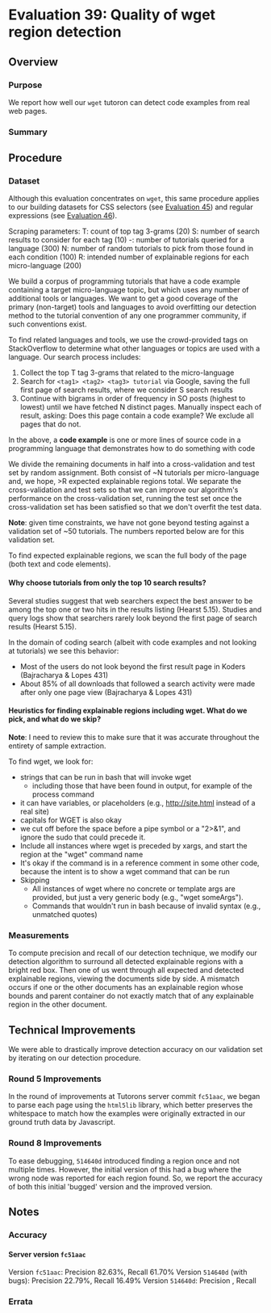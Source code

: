 # Evaluation 39: Quality of wget region detection

## Overview

### Purpose

We report how well our `wget` tutoron can detect code examples from real web pages.

### Summary


## Procedure

### Dataset

Although this evaluation concentrates on `wget`, this same procedure applies to our building datasets for CSS selectors (see [Evaluation 45](../eval/eval45)) and regular expressions (see [Evaluation 46](../eval/eval46)).

Scraping parameters:
T: count of top tag 3-grams (20)
S: number of search results to consider for each tag (10)
-: number of tutorials queried for a language (300)
N: number of random tutorials to pick from those found in each condition (100)
R: intended number of explainable regions for each micro-language (200)

We build a corpus of programming tutorials that have a code example containing a target micro-language topic, but which uses any number of additional tools or languages.  We want to get a good coverage of the primary (non-target) tools and languages to avoid overfitting our detection method to the tutorial convention of any one programmer community, if such conventions exist.

To find related languages and tools, we use the crowd-provided tags on StackOverflow to determine what other languages or topics are used with a language.  Our search process includes:

1. Collect the top T tag 3-grams that related to the micro-language
2. Search for `<tag1> <tag2> <tag3> tutorial` via Google, saving the full first page of search results, where we consider S search results
3. Continue with bigrams in order of frequency in SO posts (highest to lowest) until we have fetched N distinct pages.  Manually inspect each of result, asking: Does this page contain a code example?  We exclude all pages that do not.

In the above, a **code example** is one or more lines of source code in a programming language that demonstrates how to do something with code

We divide the remaining documents in half into a cross-validation and test set by random assignment.  Both consist of ~N tutorials per micro-language and, we hope, >R expected explainable regions total.  We separate the cross-validation and test sets so that we can improve our algorithm's performance on the cross-validation set, running the test set once the cross-validation set has been satisfied so that we don't overfit the test data.

**Note**: given time constraints, we have not gone beyond testing against a validation set of ~50 tutorials.  The numbers reported below are for this validation set.

To find expected explainable regions, we scan the full body of the page (both text and code elements). 

#### Why choose tutorials from only the top 10 search results?

Several studies suggest that web searchers expect the best answer to be among the top one or two hits in the results listing (Hearst 5.15).  Studies and query logs show that searchers rarely look beyond the first page of search results (Hearst 5.15).

In the domain of coding search (albeit with code examples and not looking at tutorials) we see this behavior:
  * Most of the users do not look beyond the first result page in Koders (Bajracharya & Lopes 431)
  * About 85% of all downloads that followed a search activity were made after only one page view (Bajracharya & Lopes 431)

#### Heuristics for finding explainable regions including wget.  What do we pick, and what do we skip?

**Note**: I need to review this to make sure that it was accurate throughout the entirety of sample extraction.

To find wget, we look for:
* strings that can be run in bash that will invoke wget
  * including those that have been found in output, for example of the process command
* it can have variables, or placeholders (e.g., <http://site.html> instead of a real site)
* capitals for WGET is also okay
* we cut off before the space before a pipe symbol or a "2>&1", and ignore the sudo that could precede it. 
* Include all instances where wget is preceded by xargs, and start the region at the "wget" command name
* It's okay if the command is in a reference comment in some other code, because the intent is to show a wget command that can be run
* Skipping
  * All instances of wget where no concrete or template args are provided, but just a very generic body (e.g., "wget someArgs").
  * Commands that wouldn't run in bash because of invalid syntax (e.g., unmatched quotes)

### Measurements

To compute precision and recall of our detection technique, we modify our detection algorithm to surround all detected explainable regions with a bright red box.  Then one of us went through all expected and detected explainable regions, viewing the documents side by side.  A mismatch occurs if one or the other documents has an explainable region whose bounds and parent container do not exactly match that of any explainable region in the other document.

## Technical Improvements

We were able to drastically improve detection accuracy on our validation set by iterating on our detection procedure.

### Round 5 Improvements

In the round of improvements at Tutorons server commit `fc51aac`, we began to parse each page using the `html5lib` library, which better preserves the whitespace to match how the examples were originally extracted in our ground truth data by Javascript.

### Round 8 Improvements

To ease debugging, `514640d` introduced finding a region once and not multiple times.  However, the initial version of this had a bug where the wrong node was reported for each region found.  So, we report the accuracy of both this initial 'bugged' version and the improved version.

## Notes

### Accuracy

#### Server version `fc51aac`

Version `fc51aac`: Precision 82.63%, Recall 61.70%
Version `514640d` (with bugs): Precision 22.79%, Recall 16.49%
Version `514640d`: Precision , Recall 

### Errata

